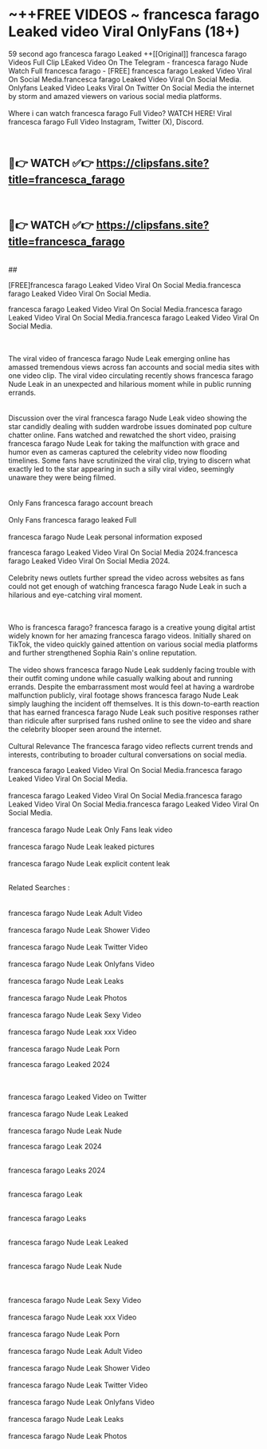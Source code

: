 # ~++FREE VIDEOS ~ francesca farago Leaked video Viral OnlyFans (18+)<br>


59 second ago francesca farago Leaked ++[[Original]] francesca farago Videos Full Clip LEaked Video On The Telegram  - francesca farago Nude  Watch Full francesca farago - [FREE] francesca farago Leaked Video Viral On Social Media.francesca farago Leaked Video Viral On Social Media.   Onlyfans Leaked Video Leaks Viral On Twitter On Social Media the internet by storm and amazed viewers on various social media platforms. <br><br>
Where i can watch francesca farago Full Video? WATCH HERE! Viral francesca farago Full Video Instagram, Twitter (X), Discord. <br>


 <br>

##  🔴👉 WATCH ✅👉  <a href="https://clipsfans.site?title=francesca_farago&ref=git">https://clipsfans.site?title=francesca_farago</a> <br>
  <br>

##  🔴👉 WATCH ✅👉  <a href="https://clipsfans.site?title=francesca_farago&ref=git">https://clipsfans.site?title=francesca_farago</a> <br>
  <br>
  ##



[FREE]francesca farago Leaked Video Viral On Social Media.francesca farago Leaked Video Viral On Social Media. <br>

francesca farago Leaked Video Viral On Social Media.francesca farago Leaked Video Viral On Social Media.francesca farago Leaked Video Viral On Social Media. <br>


  <br>

  <br>
The viral video of francesca farago Nude Leak emerging online has amassed tremendous views across fan accounts and social media sites with one video clip. The viral video circulating recently shows francesca farago Nude Leak in an unexpected and hilarious moment while in public running errands.<br>
<br>


<br>
Discussion over the viral francesca farago Nude Leak video showing the star candidly dealing with sudden wardrobe issues dominated pop culture chatter online. Fans watched and rewatched the short video, praising francesca farago Nude Leak for taking the malfunction with grace and humor even as cameras captured the celebrity video now flooding timelines. Some fans have scrutinized the viral clip, trying to discern what exactly led to the star appearing in such a silly viral video, seemingly unaware they were being filmed.<br>
<br>
<br> 
Only Fans francesca farago account breach<br>
<br>
Only Fans francesca farago leaked Full <br>
<br>
francesca farago Nude Leak personal information exposed<br>

francesca farago Leaked Video Viral On Social Media 2024.francesca farago Leaked Video Viral On Social Media 2024. <br>
<br>
Celebrity news outlets further spread the video across websites as fans could not get enough of watching francesca farago Nude Leak in such a hilarious and eye-catching viral moment.<br>
<br>

<br>
Who is francesca farago? francesca farago is a creative young digital artist widely known for her amazing francesca farago videos. Initially shared on TikTok, the video quickly gained attention on various social media platforms and further strengthened Sophia Rain's online reputation.<br>
<br>
The video shows francesca farago Nude Leak suddenly facing trouble with their outfit coming undone while casually walking about and running errands. Despite the embarrassment most would feel at having a wardrobe malfunction publicly, viral footage shows francesca farago Nude Leak simply laughing the incident off themselves. It is this down-to-earth reaction that has earned francesca farago Nude Leak such positive responses rather than ridicule after surprised fans rushed online to see the video and share the celebrity blooper seen around the internet.<br>
<br>
Cultural Relevance The francesca farago video reflects current trends and interests, contributing to broader cultural conversations on social media.<br>

francesca farago Leaked Video Viral On Social Media.francesca farago Leaked Video Viral On Social Media.<br>
<br>
francesca farago Leaked Video Viral On Social Media.francesca farago Leaked Video Viral On Social Media.francesca farago Leaked Video Viral On Social Media.<br>
<br>
francesca farago Nude Leak Only Fans leak video<br>
<br>
francesca farago Nude Leak leaked pictures<br>
<br>
francesca farago Nude Leak explicit content leak<br>


<br>
Related Searches :<br>
<br>

<br>
francesca farago Nude Leak Adult Video<br>
<br>
francesca farago Nude Leak Shower Video<br>
<br>
francesca farago Nude Leak Twitter Video<br>
<br>
francesca farago Nude Leak Onlyfans Video<br>
<br>
francesca farago Nude Leak Leaks<br>
<br>
francesca farago Nude Leak Photos<br>

<br>
francesca farago Nude Leak Sexy Video<br>
<br>
francesca farago Nude Leak xxx Video<br>
<br>
francesca farago Nude Leak Porn<br>

francesca farago  Leaked 2024 <br> <br>
<br>

francesca farago Leaked Video on Twitter <br>
<br>
francesca farago Nude Leak Leaked<br>
<br>
francesca farago Nude Leak Nude<br>


francesca farago  Leak 2024 <br> <br>



francesca farago  Leaks 2024 <br> <br>



 
francesca farago  Leak<br> <br>



francesca farago  Leaks<br> <br>


francesca farago Nude Leak Leaked<br> <br>

francesca farago Nude Leak Nude<br> <br>
<br> <br>
francesca farago Nude Leak Sexy Video
<br> <br>
francesca farago Nude Leak xxx Video
<br> <br>
francesca farago Nude Leak Porn
<br> <br>
francesca farago Nude Leak Adult Video
<br> <br>
francesca farago Nude Leak Shower Video
<br> <br>
francesca farago Nude Leak Twitter Video
<br> <br>
francesca farago Nude Leak Onlyfans Video
<br> <br>
francesca farago Nude Leak Leaks
<br> <br>
francesca farago Nude Leak Photos






</p>




 



</p>










